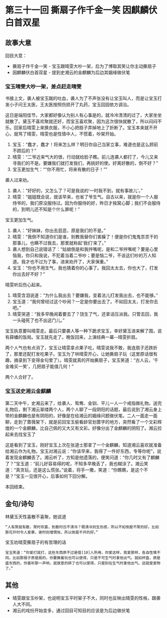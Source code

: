 # 第三十一回 撕扇子作千金一笑 因麒麟伏白首双星

## 故事大意

回目大意：

* 撕扇子作千金一笑 - 宝玉跟晴雯大吵一架，后为了博取其笑让你主动撕扇子
* 因麒麟伏白首双星 - 提到史湘云的金麒麟为后边其姻缘做伏笔

### 宝玉晴雯大吵一架，差点赶走晴雯

书接上文，袭人被宝玉踹的吐血，袭人为了不声张没有让宝玉叫人，而是让宝玉打发小子问王太医，王太医按照伤损开了丸药，宝玉回园依方调治。

这日是端阳佳节，大家都好像认为别人有心事是的，就冷冷清清的过了，大家坐坐就散了。黛玉不喜欢聚就还好，而宝玉喜欢聚，因为这次很快就散了，所以闷闷不乐。回家后晴雯上来换衣服，不小心把扇子弄掉地上了折断了。宝玉本来就不开心，就骂了晴雯，晴雯也是性情中人，不惯着，吵架开始。

1. 宝玉：“蠢才，蠢才！将来怎么样？明日你自己当家立事，难道也是这么顾前不顾后的？”
2. 晴雯：“二爷近来气大的很，行动就给脸子瞧。前儿连袭人都打了，今儿又来寻我们的不是。要嫌我们就打发我们，再挑好的使。好离好散的，倒不好？”
3. 宝玉更加生气：““你不用忙，将来有散的日子！””

袭人过来劝。

1. 袭人：“好好的，又怎么了？可是我说的‘一时我不到，就有事故儿’。”
2. 晴雯：“姐姐既会说，就该早来，也省了爷生气。自古以来，就是你一个人服侍爷的，我们原没服侍过。因为你服侍的好，昨日才挨窝心脚；我们不会服侍的，到明儿还不知是个什么罪呢！”

宝玉更加生气。

1. 袭人：“好妹妹，你出去逛逛，原是我们的不是。”
2. 晴雯：“我倒不知道你们是谁，别教我替你们害臊了！便是你们鬼鬼祟祟干的那事儿，也瞒不过我去，那里就称起‘我们’来了。”
3. 袭人想到自己说错话了：“姑娘倒是和我拌嘴呢，是和二爷拌嘴呢？要是心里恼我，你只和我说，不犯着当着二爷吵；要是恼二爷，不该这们吵的万人知道。我才也不过为了事，进来劝开了，大家保重。”
4. 宝玉：“你也不用生气，我也猜着你的心事了。我回太太去，你也大了，打发你出去好不好？”

晴雯听后伤心起来。

1. 晴雯含泪说道：“为什么我出去？要嫌我，变着法儿打发我出去，也不能够。”
2. 宝玉道：“我何曾经过这个吵闹？一定是你要出去了。不如回太太，打发你去吧。”
3. 晴雯哭道：“我多早晚闹着要去了？饶生了气，还拿话压派我。只管去回，我一头碰死了也不出这门儿。”

宝玉执意要叫晴雯走。最后只要袭人等一种下跪求宝玉，幸好黛玉进来解了围，说有薛蟠的饭局。宝玉就先走了。晚饭回来，上演经典一幕--晴雯折扇。

两个人气也有点消了，宝玉让晴雯拿点果子吃，晴雯说我不敢，我连扇子还跌折了，那里还配打发吃果子。宝玉为了哄晴雯开心，让她撕扇子玩（这里原话很有趣，摘录到下变得金句里了）。晴雯就真的开始撕扇子，宝玉笑道：“古人云，‘千金难买一笑’，几把扇子能值几何！”

两个人合好了。

### 宝玉送史湘云金麒麟

第二天中午，史湘云来了，给袭人、鸳鸯、金钏、平儿一人一个戒指做礼物。送完礼物后，剩下湘云翠缕两个人，两个人聊了一段阴阳的话题，最后说到了湘云身上带的金麒麟也是有阴阳的，好像是在给湘云的姻缘问题做伏笔。二人一面走一面聊，走到了蔷薇架下，就是前回宝玉偷看龄官划蔷字的地方，突然看了一个文彩辉煌的一个金麒麟，比自己佩的又大又有文彩。好像分出了金麒麟的阴阳了。湘云捡起来去找宝玉了

这是看到了宝玉，刚好宝玉上次在张道士那拿了一个金麒麟，知道湘云喜欢就准备给湘云作为礼物。宝玉对湘云说：“你该早来，我得了一件好东西，专等你呢”，说着发现金麒麟丢了。湘云听了，方知是他遗落的，便笑问道：“你几时又有了麒麟了？”宝玉道：“前儿好容易得的呢，不知多早晚丢了，我也糊涂了。湘云笑道：“真贪玩，还是这么慌张。”说着，将手一撒，笑道：“你瞧瞧，是这个不是？”宝玉一见很开心，后事如何下回分解。

本回结束。

## 金句/诗句

林黛玉天性喜散不喜聚，她说道

```shell
“人有聚就有散，聚时欢喜，到散时岂不清冷？既清冷则生伤感，所以不如倒是不聚的好。比如那花开时令人爱慕，谢时则增惆怅，所以倒是不开的好。”
```

宝玉劝晴雯撕扇子的有哲理的话

```shell
宝玉笑道：“你爱打就打，这些东西原不过是借[10]人所用，你爱这样，我爱那样，各自性情不同。比如那扇子原是扇的，你要撕着玩也可以使得，只是不可生气时拿他出气。就如杯盘，原是盛东西的，你喜听那一声响，就故意的碎了也可以使得，只是别在生气时拿他出气。这就是爱物了。”
```

## 其他

* 晴雯跟宝玉吵架，也说明宝玉平时架子不大，同时也反映出晴雯的性格，跟袭人大不同。
* 湘云的戏份开始变多，通过回目可知目的应该是为后边做伏笔
